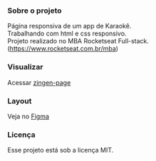 ### Sobre o projeto

Página responsiva de um app de Karaokê.   
Trabalhando com html e css responsivo.  
Projeto realizado no MBA Rocketseat Full-stack. (https://www.rocketseat.com.br/mba)  

### Visualizar 

Acessar [zingen-page](https://leodolago.github.io/zingen-page/)

### Layout

Veja no [Figma](https://www.figma.com/community/file/1371886246180677672)

### Licença

Esse projeto está sob a licença MIT.